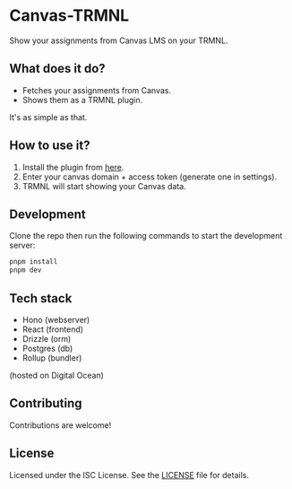 # Canvas-TRMNL

Show your assignments from Canvas LMS on your TRMNL.

## What does it do?

- Fetches your assignments from Canvas.
- Shows them as a TRMNL plugin.

It's as simple as that.

## How to use it?

1. Install the plugin from [here](https://usetrmnl.com/plugin_settings/new?keyname=canvas_lms).
2. Enter your canvas domain + access token (generate one in settings).
3. TRMNL will start showing your Canvas data.

## Development

Clone the repo then run the following commands to start the development server:
```bash
pnpm install
pnpm dev
```

## Tech stack

- Hono (webserver)
- React (frontend)
- Drizzle (orm)
- Postgres (db)
- Rollup (bundler)

(hosted on Digital Ocean)

## Contributing

Contributions are welcome!

## License

Licensed under the ISC License. See the [LICENSE](LICENSE.md) file for details.
